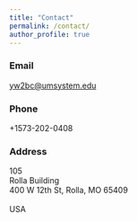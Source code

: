 ```yaml
---
title: "Contact"
permalink: /contact/
author_profile: true
---
```


<!-- ### Address
Office 617 \
Huxley Building \
180 Queen's Gate, South Kensington \
London SW7 2AZ \
UK

### Email
[firstname].[lastname]16 [at] imperial.ac.uk -->

### Email
yw2bc@umsystem.edu

### Phone 
+1573-202-0408 

### Address
105 \
Rolla Building \
400 W 12th St, Rolla, MO 65409  \
\
USA


